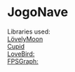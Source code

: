 # JogoNave
Libraries used: <br />
<a href="https://love2d.org/forums/viewtopic.php?f=5&t=38702">LövelyMoon</a><br />
<a href="https://love2d.org/wiki/Cupid">Cupid</a><br />
<a href="https://github.com/rxi/lovebird/">LoveBird:</a><br />
<a href="https://github.com/icrawler/FPSGraph">FPSGraph:</a><br />


